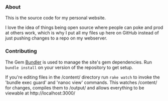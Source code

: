 ### About
This is the source code for my personal website.

I love the idea of things being open source where people can poke and prod at
others work, which is why I put all my files up here on GitHub instead of just
pushing changes to a repo on my webserver.

### Contributing
The Gem [Bundler](http://gembundler.com/) is used to manage the site's gem
dependencies. Run `bundle install` on your version of the repository to get
setup.

If you're editing files in the /content/ directory run `rake watch` to invoke
the 'bundle exec guard' and 'nanoc view' commands. This watches /content/ for
changes, compiles them to /output/ and allows everything to be viewable at
http://localhost:3000/
